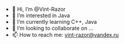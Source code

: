- 👋 Hi, I’m @Vint-Razor
- 👀 I’m interested in Java
- 🌱 I’m currently learning C++, Java
- 💞️ I’m looking to collaborate on ...
- 📫 How to reach me: vint-razor@yandex.ru

<!---
Vint-Razor/Vint-Razor is a ✨ special ✨ repository because its `README.md` (this file) appears on your GitHub profile.
You can click the Preview link to take a look at your changes.
--->
